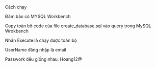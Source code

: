 Cách chạy

Đảm bảo có MYSQL Workbench


Copy toàn bộ code của file create_database.sql vào query trong MySQL Wrokbench 


Nhấn Execute là chạy được toàn bộ



UserName đăng nhập là email

Passwork đều giống nhau: Hoang12@
